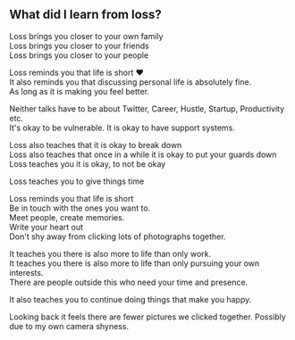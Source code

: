 ## What did I learn from loss?

Loss brings you closer to your own family<br />
Loss brings you closer to your friends<br />
Loss brings you closer to your people<br />

Loss reminds you that life is short ❤️<br />
It also reminds you that discussing personal life is absolutely fine. <br />
As long as it is making you feel better.<br />

Neither talks have to be about Twitter, Career, Hustle, Startup, Productivity etc.<br />
It's okay to be vulnerable. It is okay to have support systems.<br />

Loss also teaches that it is okay to break down<br />
Loss also teaches that once in a while it is okay to put your guards down<br />
Loss teaches you it is okay, to not be okay<br />

Loss teaches you to give things time<br />

Loss reminds you that life is short<br />
Be in touch with the ones you want to.<br />
Meet people, create memories.<br />
Write your heart out <br />
Don't shy away from clicking lots of photographs together.<br />

It teaches you there is also more to life than only work.<br />
It teaches you there is also more to life than only pursuing your own interests.<br />
There are people outside this who need your time and presence.<br />

It also teaches you to continue doing things that make you happy. 

Looking back it feels there are fewer pictures we clicked together. Possibly due to my own camera shyness. 


